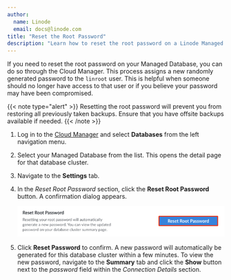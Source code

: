 ```yaml
---
author:
  name: Linode
  email: docs@linode.com
title: "Reset the Root Password"
description: "Learn how to reset the root password on a Linode Managed Database."
---
```


If you need to reset the root password on your Managed Database, you can do so through the Cloud Manager. This process assigns a new randomly generated password to the `linroot` user. This is helpful when someone should no longer have access to that user or if you believe your password may have been compromised.

{{< note type="alert" >}}
Resetting the root password will prevent you from restoring all previously taken backups. Ensure that you have offsite backups available if needed.
{{< /note >}}

1. Log in to the [Cloud Manager](https://cloud.linode.com/) and select **Databases** from the left navigation menu.

1. Select your Managed Database from the list. This opens the detail page for that database cluster.

1. Navigate to the **Settings** tab.

1. In the *Reset Root Password* section, click the **Reset Root Password** button. A confirmation dialog appears.

    ![Screenshot of the Reset Root Password section](database-reset-root.png)

1. Click **Reset Password** to confirm. A new password will automatically be generated for this database cluster within a few minutes. To view the new password, navigate to the **Summary** tab and click the **Show** button next to the *password* field within the *Connection Details* section.